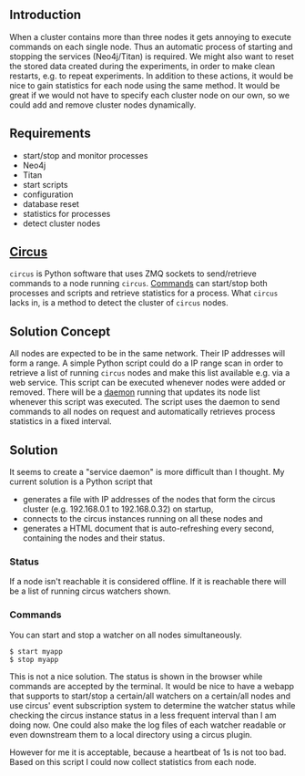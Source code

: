 ## Introduction
When a cluster contains more than three nodes it gets annoying to execute commands on each single node.
Thus an automatic process of starting and stopping the services (Neo4j/Titan) is required.
We might also want to reset the stored data created during the experiments, in order to make clean restarts, e.g. to repeat experiments.
In addition to these actions, it would be nice to gain statistics for each node using the same method.
It would be great if we would not have to specify each cluster node on our own, so we could add and remove cluster nodes dynamically.

## Requirements
* start/stop and monitor processes
 * Neo4j
 * Titan
* start scripts
 * configuration
 * database reset
* statistics for processes
* detect cluster nodes

## [Circus](http://circus.readthedocs.org/en/0.11.1/)
`circus` is Python software that uses ZMQ sockets to send/retrieve commands to a node running `circus`. [Commands](http://circus.readthedocs.org/en/0.11.1/for-ops/commands/) can start/stop both processes and scripts and retrieve statistics for a process.
What `circus` lacks in, is a method to detect the cluster of `circus` nodes.

## Solution Concept
All nodes are expected to be in the same network. Their IP addresses will form a range.
A simple Python script could do a IP range scan in order to retrieve a list of running `circus` nodes and make this list available e.g. via a web service.
This script can be executed whenever nodes were added or removed.
There will be a [daemon](https://pypi.python.org/pypi/python-daemon/) running that updates its node list whenever this script was executed.
The script uses the daemon to send commands to all nodes on request and automatically retrieves process statistics in a fixed interval.

## Solution
It seems to create a "service daemon" is more difficult than I thought.
My current solution is a Python script that
* generates a file with IP addresses of the nodes that form the circus cluster (e.g. 192.168.0.1 to 192.168.0.32) on startup,
* connects to the circus instances running on all these nodes and
* generates a HTML document that is auto-refreshing every second, containing the nodes and their status.

### Status
If a node isn't reachable it is considered offline. If it is reachable there will be a list of running circus watchers shown.
### Commands
You can start and stop a watcher on all nodes simultaneously.

    $ start myapp
    $ stop myapp

This is not a nice solution. The status is shown in the browser while commands are accepted by the terminal.
It would be nice to have a webapp that supports to start/stop a certain/all watchers on a certain/all nodes and use circus' event subscription system to determine the watcher status while checking the circus instance status in a less frequent interval than I am doing now. One could also make the log files of each watcher readable or even downstream them to a local directory using a circus plugin.

However for me it is acceptable, because a heartbeat of 1s is not too bad.
Based on this script I could now collect statistics from each node.
